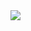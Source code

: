 <img src="https://user-images.githubusercontent.com/84822334/148321401-8be1b2c1-fa1b-4cbb-881f-ef801837c9c7.jpg"/>
